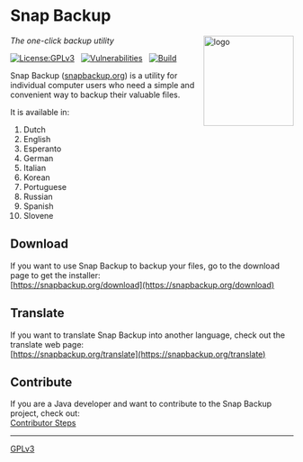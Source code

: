 # Snap Backup
<img src=https://snapbackup.org/graphics/snap-backup-icon.png align=right width=160 alt=logo>

_The one-click backup utility_

[![License:GPLv3](https://img.shields.io/badge/License-GPL%20v3-blue.svg)](https://github.com/snap-backup/snapbackup/blob/main/LICENSE.txt)
&nbsp;
[![Vulnerabilities](https://snyk.io/test/github/snap-backup/snapbackup/badge.svg)](https://snyk.io/test/github/snap-backup/snapbackup)
&nbsp;
[![Build](https://github.com/snap-backup/snapbackup/workflows/build/badge.svg)](https://github.com/snap-backup/snapbackup/actions/workflows/run-spec-on-push.yaml)

Snap Backup ([snapbackup.org](https://snapbackup.org)) is a utility for individual computer users
who need a simple and convenient way to backup their valuable files.

It is available in:

1. Dutch
1. English
1. Esperanto
1. German
1. Italian
1. Korean
1. Portuguese
1. Russian
1. Spanish
1. Slovene

## Download
If you want to use Snap Backup to backup your files, go to the download page to get the installer:<br>
[https://snapbackup.org/download](https://snapbackup.org/download)

## Translate
If you want to translate Snap Backup into another language, check out the translate web page:<br>
[https://snapbackup.org/translate](https://snapbackup.org/translate)

## Contribute
If you are a Java developer and want to contribute to the Snap Backup project, check out:<br>
[Contributor Steps](https://github.com/snap-backup/snapbackup/wiki/Contributor-Steps)<br>

---
[GPLv3](LICENSE.txt)
